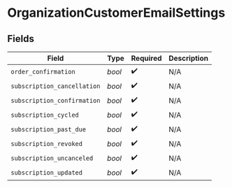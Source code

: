 # OrganizationCustomerEmailSettings


## Fields

| Field                       | Type                        | Required                    | Description                 |
| --------------------------- | --------------------------- | --------------------------- | --------------------------- |
| `order_confirmation`        | *bool*                      | :heavy_check_mark:          | N/A                         |
| `subscription_cancellation` | *bool*                      | :heavy_check_mark:          | N/A                         |
| `subscription_confirmation` | *bool*                      | :heavy_check_mark:          | N/A                         |
| `subscription_cycled`       | *bool*                      | :heavy_check_mark:          | N/A                         |
| `subscription_past_due`     | *bool*                      | :heavy_check_mark:          | N/A                         |
| `subscription_revoked`      | *bool*                      | :heavy_check_mark:          | N/A                         |
| `subscription_uncanceled`   | *bool*                      | :heavy_check_mark:          | N/A                         |
| `subscription_updated`      | *bool*                      | :heavy_check_mark:          | N/A                         |